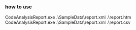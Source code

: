 ### how to use 
CodeAnalysisReport.exe .\SampleData\report.xml .\report.htm
CodeAnalysisReport.exe .\SampleData\report.xml .\report.csv

